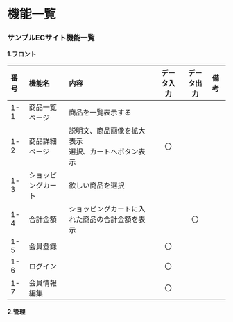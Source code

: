# 機能一覧
### サンプルECサイト機能一覧
**1.フロント**
 
|番号|機能名|内容|データ入力|データ出力|備考|
|:---|:---|:---|:---:|:---:|:---|
|1-1|商品一覧ページ|商品を一覧表示する||||
|1-2|商品詳細ページ|説明文、商品画像を拡大表示<br>選択、カートへボタン表示|〇|||
|1-3|ショッピングカート|欲しい商品を選択||||
|1-4|合計金額|ショッピングカートに入れた商品の合計金額を表示||〇||
|1-5|会員登録||〇||
|1-6|ログイン||〇||
|1-7|会員情報編集||〇||
**2.管理**
